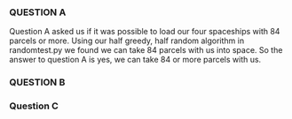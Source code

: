 ### QUESTION A
Question A asked us if it was possible to load our four spaceships with 84 parcels or more.
Using our half greedy, half random algorithm in randomtest.py we found we can take 84 parcels with us into space. So the answer to question A is yes, we can take 84 or more parcels with us. 

### QUESTION B

### Question C
 